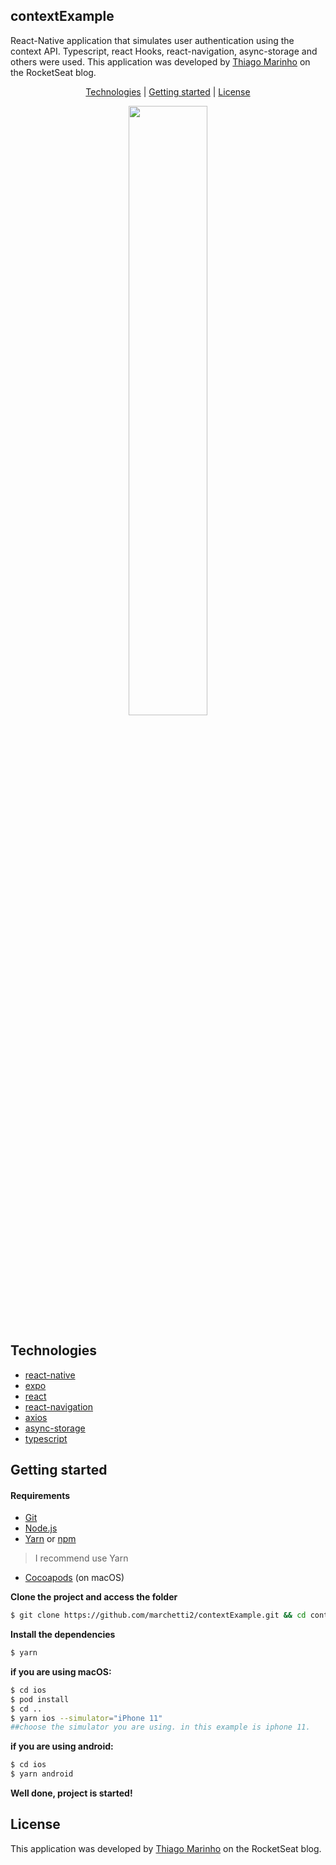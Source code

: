 <h2>contextExample</h2>

React-Native application that simulates user authentication using the context API. Typescript, react Hooks, react-navigation, async-storage and others were used.
This application was developed by [Thiago Marinho](https://blog.rocketseat.com.br/autenticacao-no-react-native-reactjs-com-context-api-hooks/) on the RocketSeat blog.

<p align="center">
 <a href="#technologies">Technologies</a> | <a href="#started">Getting started</a> | <a href="#license">License</a>
</p>

<p align="center">
  <img width="50%" src="https://media.giphy.com/media/ySESLEKailKtnkNWnj/giphy.gif">
</p>

<h2 id="technologies">Technologies</h2>

- [react-native](https://reactnative.dev)
- [expo](https://expo.io)
- [react](https://reactjs.org)
- [react-navigation](https://reactnavigation.org)
- [axios](https://github.com/axios/axios)
- [async-storage](https://github.com/react-native-async-storage/async-storage)
- [typescript](https://www.typescriptlang.org)



<h2 id="started">Getting started</h2>

<h4>Requirements</h4>

- [Git](https://git-scm.com) 
- [Node.js](https://nodejs.org/en/) 
- [Yarn](https://classic.yarnpkg.com/) or [npm](https://www.npmjs.com/)

> I recommend use Yarn

- [Cocoapods](https://cocoapods.org) (on macOS)

**Clone the project and access the folder**

```bash
$ git clone https://github.com/marchetti2/contextExample.git && cd contextExample
```

**Install the dependencies**

```bash
$ yarn
```

**if you are using macOS:**

```bash
$ cd ios
$ pod install 
$ cd ..
$ yarn ios --simulator="iPhone 11"  
##choose the simulator you are using. in this example is iphone 11.
```

**if you are using android:**

```bash
$ cd ios
$ yarn android
```

**Well done, project is started!**

<h2 id="license">License</h2>

This application was developed by [Thiago Marinho](https://blog.rocketseat.com.br/autenticacao-no-react-native-reactjs-com-context-api-hooks/) on the RocketSeat blog.
